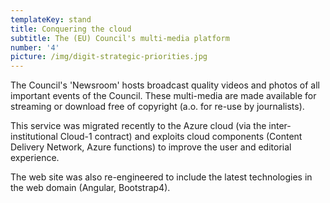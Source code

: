 ```yaml
---
templateKey: stand
title: Conquering the cloud
subtitle: The (EU) Council's multi-media platform
number: '4'
picture: /img/digit-strategic-priorities.jpg
---
```

The Council's 'Newsroom' hosts broadcast quality videos and photos of all important events of the Council. These multi-media are made available for streaming or download free of copyright (a.o. for re-use by journalists).

This service was migrated recently to the Azure cloud (via the inter-institutional Cloud-1 contract) and exploits cloud components (Content Delivery Network, Azure functions) to improve the user and editorial experience.

The web site was also re-engineered to include the latest technologies in the web domain (Angular, Bootstrap4).
